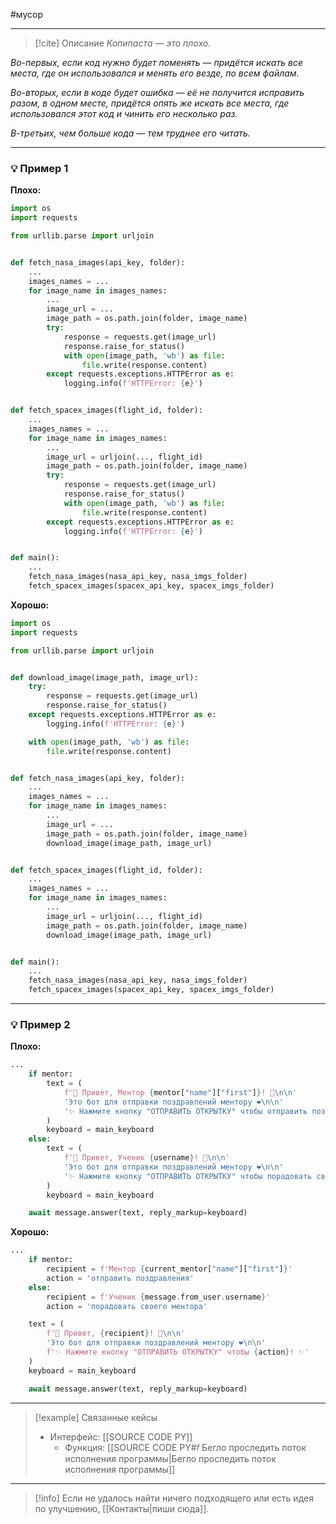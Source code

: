 #мусор 
***

> [!cite] Описание
>_Копипаста — это плохо._
>
_Во-первых, если код нужно будет поменять — придётся искать все места, где он использовался и менять его везде, по всем файлам._
>
_Во-вторых, если в коде будет ошибка — её не получится исправить разом, в одном месте, придётся опять же искать все места, где использовался этот код и чинить его несколько раз._
>
_В-третьих, чем больше кода — тем труднее его читать._

***
### 💡 Пример 1


**Плохо:**
```python
import os
import requests

from urllib.parse import urljoin


def fetch_nasa_images(api_key, folder):
    ...
    images_names = ...
    for image_name in images_names:
        ...
        image_url = ...
        image_path = os.path.join(folder, image_name)
        try:
            response = requests.get(image_url)
            response.raise_for_status()
            with open(image_path, 'wb') as file:
                file.write(response.content)
        except requests.exceptions.HTTPError as e:
            logging.info(f'HTTPError: {e}')


def fetch_spacex_images(flight_id, folder):
    ...
    images_names = ...
    for image_name in images_names:
        ...
        image_url = urljoin(..., flight_id)
        image_path = os.path.join(folder, image_name)
        try:
            response = requests.get(image_url)
            response.raise_for_status()
            with open(image_path, 'wb') as file:
                file.write(response.content)
        except requests.exceptions.HTTPError as e:
            logging.info(f'HTTPError: {e}')


def main():
    ...
    fetch_nasa_images(nasa_api_key, nasa_imgs_folder)
    fetch_spacex_images(spacex_api_key, spacex_imgs_folder)
```

**Хорошо:**
```python
import os
import requests

from urllib.parse import urljoin


def download_image(image_path, image_url):
	try:
        response = requests.get(image_url)
	    response.raise_for_status()
	except requests.exceptions.HTTPError as e:
		logging.info(f'HTTPError: {e}')

    with open(image_path, 'wb') as file:
        file.write(response.content)


def fetch_nasa_images(api_key, folder):
    ...
    images_names = ...
    for image_name in images_names:
        ...
        image_url = ...
        image_path = os.path.join(folder, image_name)
        download_image(image_path, image_url)


def fetch_spacex_images(flight_id, folder):
    ...
    images_names = ...
    for image_name in images_names:
        ...
        image_url = urljoin(..., flight_id)
        image_path = os.path.join(folder, image_name)
        download_image(image_path, image_url)


def main():
    ...
    fetch_nasa_images(nasa_api_key, nasa_imgs_folder)
    fetch_spacex_images(spacex_api_key, spacex_imgs_folder)
```

***

### 💡 Пример 2


**Плохо:**
```python
...
    if mentor:
        text = (
            f'🎉 Привет, Ментор {mentor["name"]["first"]}! 🎉\n\n'
            'Это бот для отправки поздравлений ментору ❤️\n\n'
            '✨ Нажмите кнопку "ОТПРАВИТЬ ОТКРЫТКУ" чтобы отправить поздравления! ✨'
        )
        keyboard = main_keyboard
    else:
        text = (
            f'🎉 Привет, Ученик {username}! 🎉\n\n'
            'Это бот для отправки поздравлений ментору ❤️\n\n'
            '✨ Нажмите кнопку "ОТПРАВИТЬ ОТКРЫТКУ" чтобы порадовать своего ментора! ✨'
        )
        keyboard = main_keyboard

    await message.answer(text, reply_markup=keyboard)
```

**Хорошо:**
```python
...
	if mentor:
        recipient = f'Ментор {current_mentor["name"]["first"]}'
        action = 'отправить поздравления'
    else:
        recipient = f'Ученик {message.from_user.username}'
        action = 'порадовать своего ментора'

    text = (
        f'🎉 Привет, {recipient}! 🎉\n\n'
        'Это бот для отправки поздравлений ментору ❤️\n\n'
        f'✨ Нажмите кнопку "ОТПРАВИТЬ ОТКРЫТКУ" чтобы {action}! ✨'
    )
    keyboard = main_keyboard

    await message.answer(text, reply_markup=keyboard)
```

***

> [!example] Связанные кейсы
>- Интерфейс: [[SOURCE CODE PY]]
>	- Функция: [[SOURCE CODE PY#𝑓 Бегло проследить поток исполнения программы|Бегло проследить поток исполнения программы]]

***

> [!info]
> Если не удалось найти ничего подходящего или есть идея по улучшению, [[Контакты|пиши сюда]].
